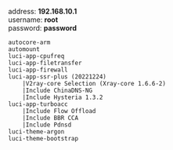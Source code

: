 address: **192.168.10.1**<br>
username: **root**<br>
password: **password**

```
autocore-arm
automount
luci-app-cpufreq
luci-app-filetransfer
luci-app-firewall
luci-app-ssr-plus (20221224)
    |V2ray-core Selection (Xray-core 1.6.6-2)
    |Include ChinaDNS-NG
    |Include Hysteria 1.3.2
luci-app-turboacc
    |Include Flow Offload
    |Include BBR CCA
    |Include Pdnsd
luci-theme-argon
luci-theme-bootstrap
```
